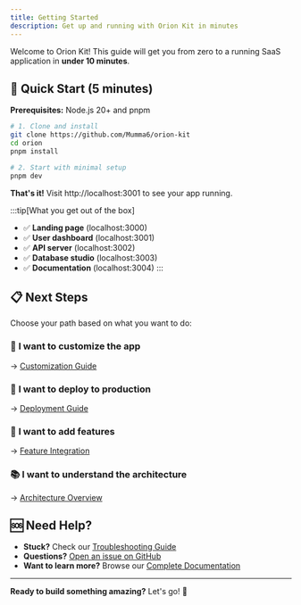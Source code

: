 ```yaml
---
title: Getting Started
description: Get up and running with Orion Kit in minutes
---
```


Welcome to Orion Kit! This guide will get you from zero to a running SaaS application in **under 10 minutes**.

## 🚀 Quick Start (5 minutes)

**Prerequisites:** Node.js 20+ and pnpm

```bash
# 1. Clone and install
git clone https://github.com/Mumma6/orion-kit
cd orion
pnpm install

# 2. Start with minimal setup
pnpm dev
```

**That's it!** Visit http://localhost:3001 to see your app running.

:::tip[What you get out of the box]

- ✅ **Landing page** (localhost:3000)
- ✅ **User dashboard** (localhost:3001)
- ✅ **API server** (localhost:3002)
- ✅ **Database studio** (localhost:3003)
- ✅ **Documentation** (localhost:3004)
  :::

## 📋 Next Steps

Choose your path based on what you want to do:

### 🎯 **I want to customize the app**

→ [Customization Guide](/getting-started/customization)

### 🚀 **I want to deploy to production**

→ [Deployment Guide](/getting-started/deployment)

### 🔧 **I want to add features**

→ [Feature Integration](/getting-started/integrations)

### 📚 **I want to understand the architecture**

→ [Architecture Overview](/architecture/overview)

## 🆘 Need Help?

- **Stuck?** Check our [Troubleshooting Guide](/getting-started/troubleshooting)
- **Questions?** [Open an issue on GitHub](https://github.com/Mumma6/orion-kit/issues)
- **Want to learn more?** Browse our [Complete Documentation](/guide)

---

**Ready to build something amazing?** Let's go! 🚀
